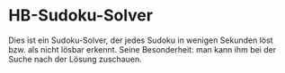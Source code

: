# HB-Sudoku-Solver

Dies ist ein Sudoku-Solver, der jedes Sudoku in wenigen Sekunden löst bzw. als nicht lösbar erkennt.
Seine Besonderheit: man kann ihm bei der Suche nach der Lösung zuschauen.